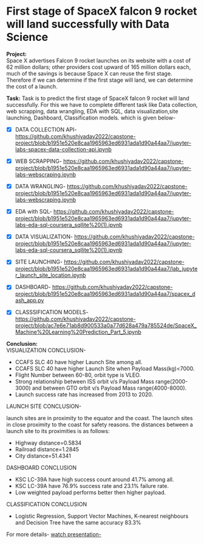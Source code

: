 # First stage of SpaceX falcon 9 rocket will land successfully with Data Science
**Project:**  
         Space X advertises Falcon 9 rocket launches on its website with a cost of 62 million dollars; other providers cost upward of 165 million dollars each, much of the savings is because Space X can reuse the first stage. Therefore if we can determine if the first stage will land, we can determine the cost of a launch. 
         
**Task:**
        Task is to predict the first stage of SpaceX falcon 9 rocket will land successfully. For this we have to complete different task like Data collection, web scrapping, data wrangling, EDA with SQL, data visualization,site launching, Dashboard, Classification models. which is given below-
        
- [x] DATA COLLECTION API- https://github.com/khushiyadav2022/capstone-project/blob/b1951e520e8caa1965963ed6931ada1d90a44aa7/jupyter-labs-spacex-data-collection-api.ipynb

- [x] WEB SCRAPPING- https://github.com/khushiyadav2022/capstone-project/blob/b1951e520e8caa1965963ed6931ada1d90a44aa7/jupyter-labs-webscraping.ipynb

- [x] DATA WRANGLING- https://github.com/khushiyadav2022/capstone-project/blob/b1951e520e8caa1965963ed6931ada1d90a44aa7/jupyter-labs-webscraping.ipynb

- [x] EDA with SQL-  https://github.com/khushiyadav2022/capstone-project/blob/b1951e520e8caa1965963ed6931ada1d90a44aa7/jupyter-labs-eda-sql-coursera_sqllite%20(1).ipynb

- [x] DATA VISUALIZATION- https://github.com/khushiyadav2022/capstone-project/blob/b1951e520e8caa1965963ed6931ada1d90a44aa7/jupyter-labs-eda-sql-coursera_sqllite%20(1).ipynb

- [x] SITE LAUNCHING- https://github.com/khushiyadav2022/capstone-project/blob/b1951e520e8caa1965963ed6931ada1d90a44aa7/lab_jupyter_launch_site_location.ipynb

- [x] DASHBOARD- https://github.com/khushiyadav2022/capstone-project/blob/b1951e520e8caa1965963ed6931ada1d90a44aa7/spacex_dash_app.py

- [x] CLASSSIFICATION MODELS- https://github.com/khushiyadav2022/capstone-project/blob/ac7e6e71ab8d900533a0a77d628a479a785524de/SpaceX_Machine%20Learning%20Prediction_Part_5.ipynb

**Conclusion:**<br>
VISUALIZATION CONCLUSION-

- CCAFS SLC 40 have higher Launch Site among all.<br>
- CCAFS SLC 40 have higher Launch Site when Payload Mass(kg)<7000.<br>
- Flight Number between 60-80, orbit type is VLEO.<br>
- Strong relationship between ISS orbit v/s Payload Mass range(2000-3000) and between GTO orbit v/s Payload Mass range(4000-8000).<br>
- Launch success rate has increased from 2013 to 2020.<br>

LAUNCH SITE CONCLUSION-

 launch sites are in proximity to the equator and the coast. The launch sites in close proximity to the coast for safety reasons.
the distances between a launch site to its proximities is as follows:<br>
- Highway distance=0.5834<br>
- Railroad distance=1.2845<br>
- City distance=51.4341<br>

DASHBOARD CONCLUSION

- KSC LC-39A have high success count around 41.7% among all.<br>
- KSC LC-39A have 76.9% success rate and 23.1% failure rate.<br>
- Low weighted payload performs better then higher payload.<br>

CLASSIFICATION CONCLUSION

- Logistic Regression, Support Vector Machines, K-nearest neighbours and  Decision Tree have the same accuracy 83.3%<br>

For more details- 
[watch presentation-](https://github.com/khushiyadav2022/capstone-project/commit/418c0e6baa61c0ec401c23a97d33af2f3899b7ff)









